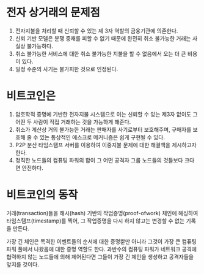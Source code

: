 # 전자 상거래의 문제점 

1. 전자지불을 처리할 때 신뢰할 수 있는 제 3자 역할의 금융기관에 의존한다.
2. 신뢰 기반 모델은 분쟁 중재를 피할 수 없기 때문에 완전히 취소 불가능한 거래는 사실상 불가능하다. 
3. 취소 불가능한 서비스에 대한 취소 불가능한 지불을 할 수 없음에서 오는 더 큰 비용이 있다.
4. 일정 수준의 사기는 불가피한 것으로 인정된다.

# 비트코인은

1. 암호학적 증명에 기반한 전자지불 시스템으로 이는 신뢰할 수 있는 제3자 없이도 그 어떤 두 사람이 직접 거래하는 것을 가능하게 해준다.
2. 취소가 계산상 거의 불가능한 거래는 판매자를 사기로부터 보호해주며, 구매자를 보호해 줄 수 있는 통상적인 에스크로 메커니즘은 쉽게 구현될 수 있다.
3. P2P 분산 타임스탬프 서버를 이용하여 이중지불 문제에 대한 해결책을 제시하고자 한다.
4. 정직한 노드들의 컴퓨팅 파워의 합이 그 어떤 공격자 그룹 노드들의 것들보다 크다면 안전하다.

# 비트코인의 동작
거래(transaction)들을 해시(hash) 기반의 작업증명(proof-ofwork) 체인에 해싱하여 타임스탬프(timestamp)를 찍어, 
그 작업증명을 다시 하지 않고는 변경할 수 없는 기록을 만든다.

가장 긴 체인은 목격한 이벤트들의 순서에 대한 증명뿐만 아니라 그것이 가장 큰 컴퓨팅파워 풀에서 나왔음에 대한 증명 역할도 한다.
과반수의 컴퓨팅 파워가 네트워크 공격에 협력하지 않는 노드들에 의해 제어된다면 그들이 가장 긴 체인을 생성하고 공격자들을 앞지를 것이다.
